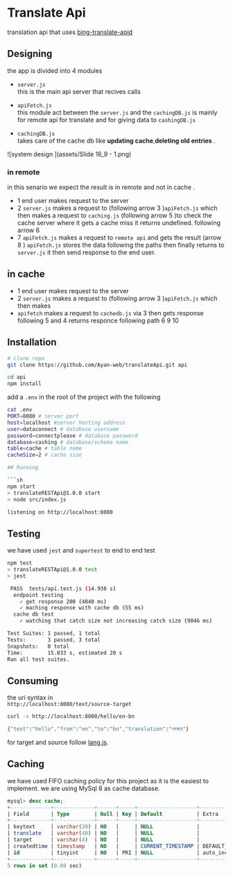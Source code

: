 
# Translate Api 

translation api that uses [bing-translate-apid](https://github.com/plainheart/bing-translate-api)

## Designing 

the app is divided into 4 modules

- `server.js` <br>
this is the main api server that recives calls 

- `apiFetch.js`<br>
this module act between the `server.js` and the `cachingDB.js` is mainly for remote api for translate and for giving data to `cashingDB.js`

- `cachingDB.js` <br>
takes care of the cache db like __updating cache__,__deleting old entries__ .

![system design ](assets/Slide 16_9 - 1.png)

### in remote
in this senario we expect the result is in remote and not in cache .
- 1 end user makes request to the server
 - 2 `server.js` makes a request to (following arrow 3 )`apiFetch.js` which then makes a request to `caching.js` (following arrow 5 )to check the cache server where it gets a cache miss it returns undefined. following arrow 6
 - 7 `apiFetch.js` makes a request to `remote api` and gets the result (arrow 8 ) `apiFetch.js` stores the data following the paths then finally returns to `server.js` it then send response to the end user.

## in cache 

 - 1 end user makes request to the server
  - 2 `server.js` makes a request to (following arrow 3 )`apiFetch.js` which then makes
  - `apifetch` makes a request to `cachedb.js` via 3 then gets response following 5 and 4 returns responce following path 6 9 10 



## Installation


```sh
# clone repo 
git clone https://github.com/Ayan-web/translateApi.git api

cd api
npm install
 ```

add a `.env` in the root of the project with the following
```sh
cat .env
PORT=8080 # server port
host=localhost #server hosting address
user=dataconnect # database username
password=connectplease # database password
database=cashing # database/schema name
table=cache # table name
cacheSize=2 # cache size

```
```sh
## Running

```sh
npm start
> translateRESTApi@1.0.0 start
> node src/index.js

listening on http://localhost:8080
```
## Testing

we have used `jest` and `supertest` to end to end test 
```sh
npm test
> translateRESTApi@1.0.0 test
> jest

 PASS  tests/api.test.js (14.938 s)
  endpoint testing 
    ✓ get response 200 (4840 ms)
    ✓ maching response with cache db (55 ms)
  cache db test
    ✓ watching that catch size not increasing catch size (9046 ms)

Test Suites: 1 passed, 1 total
Tests:       3 passed, 3 total
Snapshots:   0 total
Time:        15.033 s, estimated 20 s
Ran all test suites.
```

## Consuming 

the uri syntax in <br>
`http://localhost:8080/text/source-target`
```sh
curl -s http://localhost:8080/hello/en-bn  

{"text":"hello","from":"en","to":"bn","translation":"নমস্কার"}                                               
```
for target and source follow [lang.js](https://github.com/plainheart/bing-translate-api/blob/master/src/lang.js).
## Caching
we have used FIFO caching policy for this project 
as it is the easiest to implement.
we are using MySql 8 as cache database.
```sql
mysql> desc cache;
+-------------+-------------+------+-----+-------------------+-------------------+
| Field       | Type        | Null | Key | Default           | Extra             |
+-------------+-------------+------+-----+-------------------+-------------------+
| keytext     | varchar(20) | NO   |     | NULL              |                   |
| translate   | varchar(40) | NO   |     | NULL              |                   |
| target      | varchar(4)  | NO   |     | NULL              |                   |
| createdtime | timestamp   | NO   |     | CURRENT_TIMESTAMP | DEFAULT_GENERATED |
| id          | tinyint     | NO   | PRI | NULL              | auto_increment    |
+-------------+-------------+------+-----+-------------------+-------------------+
5 rows in set (0.00 sec)
```
